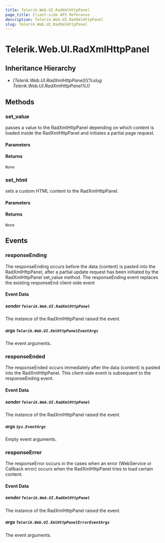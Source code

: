```yaml
---
title: Telerik.Web.UI.RadXmlHttpPanel
page_title: Client-side API Reference
description: Telerik.Web.UI.RadXmlHttpPanel
slug: Telerik.Web.UI.RadXmlHttpPanel
---
```


# Telerik.Web.UI.RadXmlHttpPanel  

## Inheritance Hierarchy

* *[Telerik.Web.UI.RadXmlHttpPanel]({%slug Telerik.Web.UI.RadXmlHttpPanel%})*

## Methods

###  set_value

passes a value to the RadXmlHttpPanel depending on which content is loaded inside the RadXmlHttpPanel and initiates a partial page request.

#### Parameters

#### Returns

`None` 

###  set_html

sets a custom HTML content to the RadXmlHttpPanel.

#### Parameters

#### Returns

`None` 

## Events

### responseEnding

The responseEnding occurs before the data (content) is pasted into the RadXmlHttpPanel, 
after a partial update request has been initiated by the RadXmlHttpPanel set_value method. 
The responseEnding event replaces the existing responseEnd client-side event 

#### Event Data

##### sender `Telerik.Web.UI.RadXmlHttpPanel`

The instance of the RadXmlHttpPanel raised the event.

##### args `Telerik.Web.UI.XmlHttpPanelEventArgs`

The event arguments. 

### responseEnded

The responseEnded occurs immediately after the data (content) is pasted into the RadXmlHttpPanel. 
This client-side event is subsequent to the responseEnding event.

#### Event Data

##### sender `Telerik.Web.UI.RadXmlHttpPanel`

The instance of the RadXmlHttpPanel raised the event.

##### args `Sys.EventArgs`

Empty event arguments. 

### responseError

The responseError occurs in the cases when an error (WebService or Callback error) occurs when the RadXmlHttpPanel tries to load certain content.

#### Event Data

##### sender `Telerik.Web.UI.RadXmlHttpPanel`

The instance of the RadXmlHttpPanel raised the event.

##### args `Telerik.Web.UI.XmlHttpPanelErrorEventArgs`

The event arguments. 